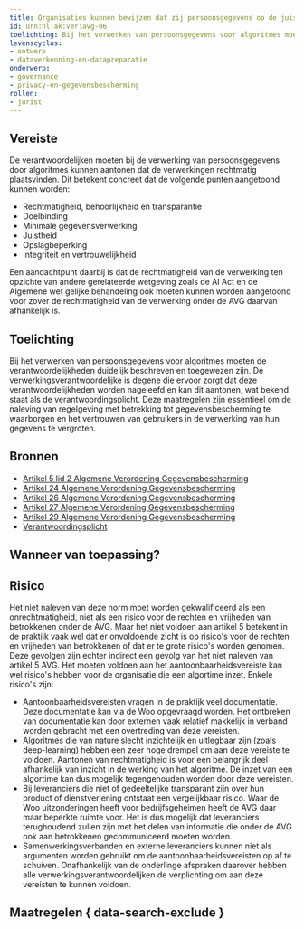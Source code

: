 ```yaml
---
title: Organisaties kunnen bewijzen dat zij persoonsgegevens op de juiste manier verwerken
id: urn:nl:ak:ver:avg-06
toelichting: Bij het verwerken van persoonsgegevens voor algoritmes moeten de verantwoordelijken kunnen aantonen dat de verwerking rechtmatig is.
levenscyclus: 
- ontwerp
- dataverkenning-en-datapreparatie
onderwerp: 
- governance
- privacy-en-gegevensbescherming
rollen:
- jurist
---
```


<!-- tags -->
## Vereiste

De verantwoordelijken moeten bij de verwerking van persoonsgegevens door algoritmes kunnen aantonen dat de verwerkingen rechtmatig plaatsvinden.
Dit betekent concreet dat de volgende punten aangetoond kunnen worden:

 - Rechtmatigheid, behoorlijkheid en transparantie
 - Doelbinding
 - Minimale gegevensverwerking
 - Juistheid
 - Opslagbeperking
 - Integriteit en vertrouwelijkheid

Een aandachtpunt daarbij is dat de rechtmatigheid van de verwerking ten opzichte van andere gerelateerde wetgeving zoals de AI Act en de Algemene wet gelijke behandeling ook moeten kunnen worden aangetoond voor zover de rechtmatigheid van de verwerking onder de AVG daarvan afhankelijk is.

## Toelichting 

Bij het verwerken van persoonsgegevens voor algoritmes moeten de verantwoordelijkheden duidelijk beschreven en toegewezen zijn.
De verwerkingsverantwoordelijke is degene die ervoor zorgt dat deze verantwoordelijkheden worden nageleefd en kan dit aantonen, wat bekend staat als de verantwoordingsplicht.
Deze maatregelen zijn essentieel om de naleving van regelgeving met betrekking tot gegevensbescherming te waarborgen en het vertrouwen van gebruikers in de verwerking van hun gegevens te vergroten.

## Bronnen 

- [Artikel 5 lid 2 Algemene Verordening Gegevensbescherming](https://eur-lex.europa.eu/legal-content/NL/TXT/HTML/?uri=CELEX:32016R0679#d1e1802-1-1)
- [Artikel 24 Algemene Verordening Gegevensbescherming](https://eur-lex.europa.eu/legal-content/NL/TXT/HTML/?uri=CELEX:32016R0679#d1e3035-1-1)
- [Artikel 26 Algemene Verordening Gegevensbescherming](https://eur-lex.europa.eu/legal-content/NL/TXT/HTML/?uri=CELEX:32016R0679#d1e3075-1-1)
- [Artikel 27 Algemene Verordening Gegevensbescherming](https://eur-lex.europa.eu/legal-content/NL/TXT/HTML/?uri=CELEX:32016R0679#d1e3095-1-1)
- [Artikel 29 Algemene Verordening Gegevensbescherming](https://eur-lex.europa.eu/legal-content/NL/TXT/HTML/?uri=CELEX:32016R0679#d1e3247-1-1)
- [Verantwoordingsplicht](https://www.autoriteitpersoonsgegevens.nl/themas/basis-avg/avg-algemeen/verantwoordingsplicht)

## Wanneer van toepassing? 
<!-- tags-ai-act --> 

## Risico 

Het niet naleven van deze norm moet worden gekwalificeerd als een onrechtmatigheid, niet als een risico voor de rechten en vrijheden van betrokkenen onder de AVG. Maar het niet voldoen aan artikel 5 betekent in de praktijk vaak wel dat er onvoldoende zicht is op risico's voor de rechten en vrijheden van betrokkenen of dat er te grote risico's worden genomen. Deze gevolgen zijn echter indirect een gevolg van het niet naleven van artikel 5 AVG. Het moeten voldoen aan het aantoonbaarheidsvereiste kan wel risico's hebben voor de organisatie die een algortime inzet. Enkele risico's zijn:

- Aantoonbaarheidsvereisten vragen in de praktijk veel documentatie. Deze documentatie kan via de Woo opgevraagd worden. Het ontbreken van documentatie kan door externen vaak relatief makkelijk in verband worden gebracht met een overtreding van deze vereisten.
- Algoritmes die van nature slecht inzichtelijk en uitlegbaar zijn (zoals deep-learning) hebben een zeer hoge drempel om aan deze vereiste te voldoen. Aantonen van rechtmatigheid is voor een belangrijk deel afhankelijk van inzicht in de werking van het algoritme. De inzet van een algortime kan dus mogelijk tegengehouden worden door deze vereisten.
- Bij leveranciers die niet of gedeeltelijke transparant zijn over hun product of dienstverlening ontstaat een vergelijkbaar risico. Waar de Woo uitzonderingen heeft voor bedrijfsgeheimen heeft de AVG daar maar beperkte ruimte voor. Het is dus mogelijk dat leveranciers terughoudend zullen zijn met het delen van informatie die onder de AVG ook aan betrokkenen gecommuniceerd moeten worden.
- Samenwerkingsverbanden en externe leveranciers kunnen niet als argumenten worden gebruikt om de aantoonbaarheidsvereisten op af te schuiven. Onafhankelijk van de onderlinge afspraken daarover hebben alle verwerkingsverantwoordelijken de verplichting om aan deze vereisten te kunnen voldoen. 

## Maatregelen { data-search-exclude } 

<!-- list_maatregelen vereiste/avg-06-verantwoordingsplicht-rechtmatigheid no-search no-onderwerp no-rol no-levenscyclus -->
